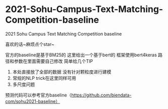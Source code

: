# 2021-Sohu-Campus-Text-Matching-Competition-baseline
2021 Sohu Campus Text Matching Competition baseline

喜欢的话~麻烦点个star~

官方的baseline是基于BM25的 这里给出一个基于bert的
框架使用bert4keras
路径和参数在里面需要自己修改
简单给几个TIP
1. 本处直接放了全部的数据 没有针对颗粒度进行建模
2. 常规的NLP trick在这里同样可用
3. 多尺度问题

预测代码可以参考官方baseline（https://github.com/biendata-com/sohu2021-baseline）
